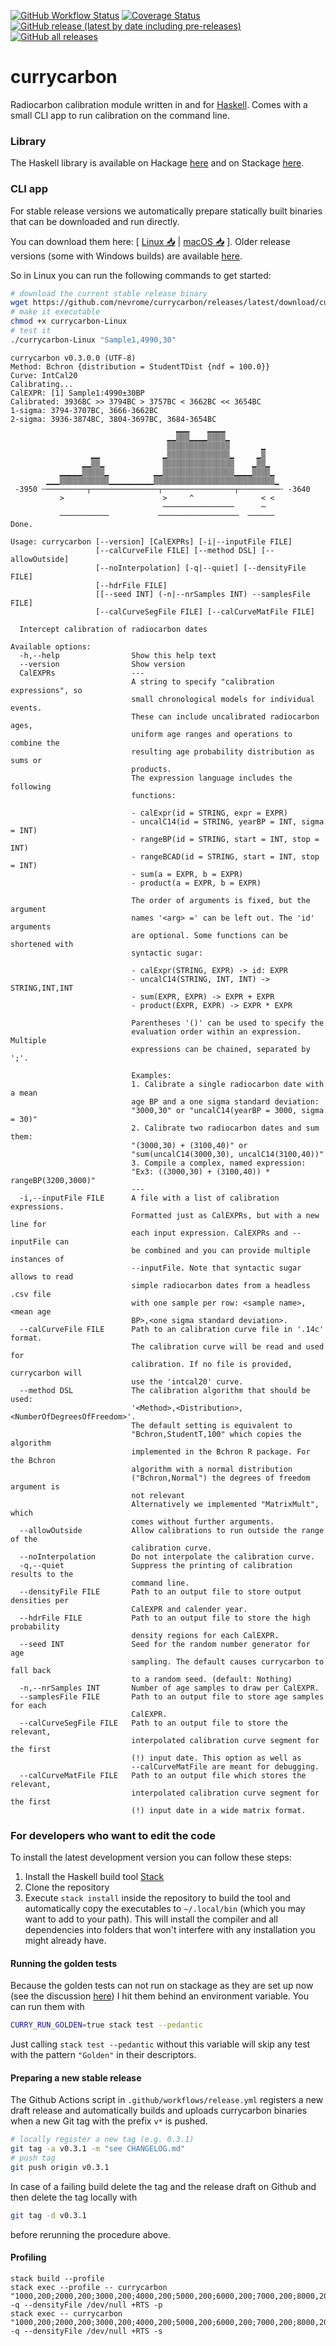 [![GitHub Workflow Status](https://github.com/nevrome/currycarbon/actions/workflows/normalCheck.yml/badge.svg)](https://github.com/nevrome/currycarbon/actions/workflows/normalCheck.yml)
[![Coverage Status](https://img.shields.io/codecov/c/github/nevrome/currycarbon/master.svg)](https://codecov.io/github/nevrome/currycarbon?branch=master)
[![GitHub release (latest by date including pre-releases)](https://img.shields.io/github/v/release/nevrome/currycarbon?include_prereleases) 
![GitHub all releases](https://img.shields.io/github/downloads/nevrome/currycarbon/total)](https://github.com/nevrome/currycarbon/releases)

# currycarbon

Radiocarbon calibration module written in and for [Haskell](https://www.haskell.org). Comes with a small CLI app to run calibration on the command line.

### Library

The Haskell library is available on Hackage [here](https://hackage.haskell.org/package/currycarbon) and on Stackage [here](https://www.stackage.org/package/currycarbon).

### CLI app

For stable release versions we automatically prepare statically built binaries that can be downloaded and run directly.

You can download them here: [ [Linux 📥](https://github.com/nevrome/currycarbon/releases/latest/download/currycarbon-Linux) | [macOS 📥](https://github.com/nevrome/currycarbon/releases/latest/download/currycarbon-macOS) ]. Older release versions (some with Windows builds) are available [here](https://github.com/nevrome/currycarbon/releases).

So in Linux you can run the following commands to get started:

```bash
# download the current stable release binary
wget https://github.com/nevrome/currycarbon/releases/latest/download/currycarbon-Linux
# make it executable
chmod +x currycarbon-Linux
# test it
./currycarbon-Linux "Sample1,4990,30"
```

```
currycarbon v0.3.0.0 (UTF-8)
Method: Bchron {distribution = StudentTDist {ndf = 100.0}}
Curve: IntCal20
Calibrating...
CalEXPR: [1] Sample1:4990±30BP
Calibrated: 3936BC >> 3794BC > 3757BC < 3662BC << 3654BC
1-sigma: 3794-3707BC, 3666-3662BC
2-sigma: 3936-3874BC, 3804-3697BC, 3684-3654BC
                                     ▁▁▁    ▁▁▁▁
                                   ▁▁▒▒▒▁▁▁▁▒▒▒▒▁
                                   ▒▒▒▒▒▒▒▒▒▒▒▒▒▒       ▁
                  ▁▁              ▁▒▒▒▒▒▒▒▒▒▒▒▒▒▒▁     ▁▒
                ▁▁▒▒▁             ▒▒▒▒▒▒▒▒▒▒▒▒▒▒▒▒    ▁▒▒▁
           ▁▁▁▁▁▒▒▒▒▒▁          ▁▁▒▒▒▒▒▒▒▒▒▒▒▒▒▒▒▒▁▁▁▁▒▒▒▒▁
        ▁▁▁▒▒▒▒▒▒▒▒▒▒▒▁▁▁▁▁▁▁▁▁▁▒▒▒▒▒▒▒▒▒▒▒▒▒▒▒▒▒▒▒▒▒▒▒▒▒▒▒▁
 -3950 ┄─────────┬───────────────┬────────────────┬─────────┄ -3640
           >                      >     ^               < <
                                  ────────────────      ─
           ───────────           ──────────────────  ──────
Done.
```

```
Usage: currycarbon [--version] [CalEXPRs] [-i|--inputFile FILE]
                   [--calCurveFile FILE] [--method DSL] [--allowOutside]
                   [--noInterpolation] [-q|--quiet] [--densityFile FILE]
                   [--hdrFile FILE]
                   [[--seed INT] (-n|--nrSamples INT) --samplesFile FILE]
                   [--calCurveSegFile FILE] [--calCurveMatFile FILE]

  Intercept calibration of radiocarbon dates

Available options:
  -h,--help                Show this help text
  --version                Show version
  CalEXPRs                 ---
                           A string to specify "calibration expressions", so
                           small chronological models for individual events.
                           These can include uncalibrated radiocarbon ages,
                           uniform age ranges and operations to combine the
                           resulting age probability distribution as sums or
                           products.
                           The expression language includes the following
                           functions:

                           - calExpr(id = STRING, expr = EXPR)
                           - uncalC14(id = STRING, yearBP = INT, sigma = INT)
                           - rangeBP(id = STRING, start = INT, stop = INT)
                           - rangeBCAD(id = STRING, start = INT, stop = INT)
                           - sum(a = EXPR, b = EXPR)
                           - product(a = EXPR, b = EXPR)

                           The order of arguments is fixed, but the argument
                           names '<arg> =' can be left out. The 'id' arguments
                           are optional. Some functions can be shortened with
                           syntactic sugar:

                           - calExpr(STRING, EXPR) -> id: EXPR
                           - uncalC14(STRING, INT, INT) -> STRING,INT,INT
                           - sum(EXPR, EXPR) -> EXPR + EXPR
                           - product(EXPR, EXPR) -> EXPR * EXPR

                           Parentheses '()' can be used to specify the
                           evaluation order within an expression. Multiple
                           expressions can be chained, separated by ';'.

                           Examples:
                           1. Calibrate a single radiocarbon date with a mean
                           age BP and a one sigma standard deviation:
                           "3000,30" or "uncalC14(yearBP = 3000, sigma = 30)"
                           2. Calibrate two radiocarbon dates and sum them:
                           "(3000,30) + (3100,40)" or
                           "sum(uncalC14(3000,30), uncalC14(3100,40))"
                           3. Compile a complex, named expression:
                           "Ex3: ((3000,30) + (3100,40)) * rangeBP(3200,3000)"
                           ---
  -i,--inputFile FILE      A file with a list of calibration expressions.
                           Formatted just as CalEXPRs, but with a new line for
                           each input expression. CalEXPRs and --inputFile can
                           be combined and you can provide multiple instances of
                           --inputFile. Note that syntactic sugar allows to read
                           simple radiocarbon dates from a headless .csv file
                           with one sample per row: <sample name>,<mean age
                           BP>,<one sigma standard deviation>.
  --calCurveFile FILE      Path to an calibration curve file in '.14c' format.
                           The calibration curve will be read and used for
                           calibration. If no file is provided, currycarbon will
                           use the 'intcal20' curve.
  --method DSL             The calibration algorithm that should be used:
                           '<Method>,<Distribution>,<NumberOfDegreesOfFreedom>'.
                           The default setting is equivalent to
                           "Bchron,StudentT,100" which copies the algorithm
                           implemented in the Bchron R package. For the Bchron
                           algorithm with a normal distribution
                           ("Bchron,Normal") the degrees of freedom argument is
                           not relevant
                           Alternatively we implemented "MatrixMult", which
                           comes without further arguments.
  --allowOutside           Allow calibrations to run outside the range of the
                           calibration curve.
  --noInterpolation        Do not interpolate the calibration curve.
  -q,--quiet               Suppress the printing of calibration results to the
                           command line.
  --densityFile FILE       Path to an output file to store output densities per
                           CalEXPR and calender year.
  --hdrFile FILE           Path to an output file to store the high probability
                           density regions for each CalEXPR.
  --seed INT               Seed for the random number generator for age
                           sampling. The default causes currycarbon to fall back
                           to a random seed. (default: Nothing)
  -n,--nrSamples INT       Number of age samples to draw per CalEXPR.
  --samplesFile FILE       Path to an output file to store age samples for each
                           CalEXPR.
  --calCurveSegFile FILE   Path to an output file to store the relevant,
                           interpolated calibration curve segment for the first
                           (!) input date. This option as well as
                           --calCurveMatFile are meant for debugging.
  --calCurveMatFile FILE   Path to an output file which stores the relevant,
                           interpolated calibration curve segment for the first
                           (!) input date in a wide matrix format.
```

### For developers who want to edit the code

To install the latest development version you can follow these steps:

1. Install the Haskell build tool [Stack](https://docs.haskellstack.org/en/stable/README/)
2. Clone the repository
3. Execute `stack install` inside the repository to build the tool and automatically copy the executables to `~/.local/bin` (which you may want to add to your path). This will install the compiler and all dependencies into folders that won't interfere with any installation you might already have.

#### Running the golden tests

Because the golden tests can not run on stackage as they are set up now (see the discussion [here](https://github.com/nevrome/currycarbon/issues/17)) I hit them behind an environment variable. You can run them with

```bash
CURRY_RUN_GOLDEN=true stack test --pedantic
```

Just calling `stack test --pedantic` without this variable will skip any test with the pattern `"Golden"` in their descriptors.

#### Preparing a new stable release

The Github Actions script in `.github/workflows/release.yml` registers a new draft release and automatically builds and uploads currycarbon binaries when a new Git tag with the prefix `v*` is pushed. 

```bash
# locally register a new tag (e.g. 0.3.1)
git tag -a v0.3.1 -m "see CHANGELOG.md"
# push tag
git push origin v0.3.1
```

In case of a failing build delete the tag and the release draft on Github and then delete the tag locally with

```bash
git tag -d v0.3.1
```

before rerunning the procedure above.

#### Profiling

```
stack build --profile
stack exec --profile -- currycarbon "1000,200;2000,200;3000,200;4000,200;5000,200;6000,200;7000,200;8000,200" -q --densityFile /dev/null +RTS -p
stack exec -- currycarbon "1000,200;2000,200;3000,200;4000,200;5000,200;6000,200;7000,200;8000,200" -q --densityFile /dev/null +RTS -s
```
